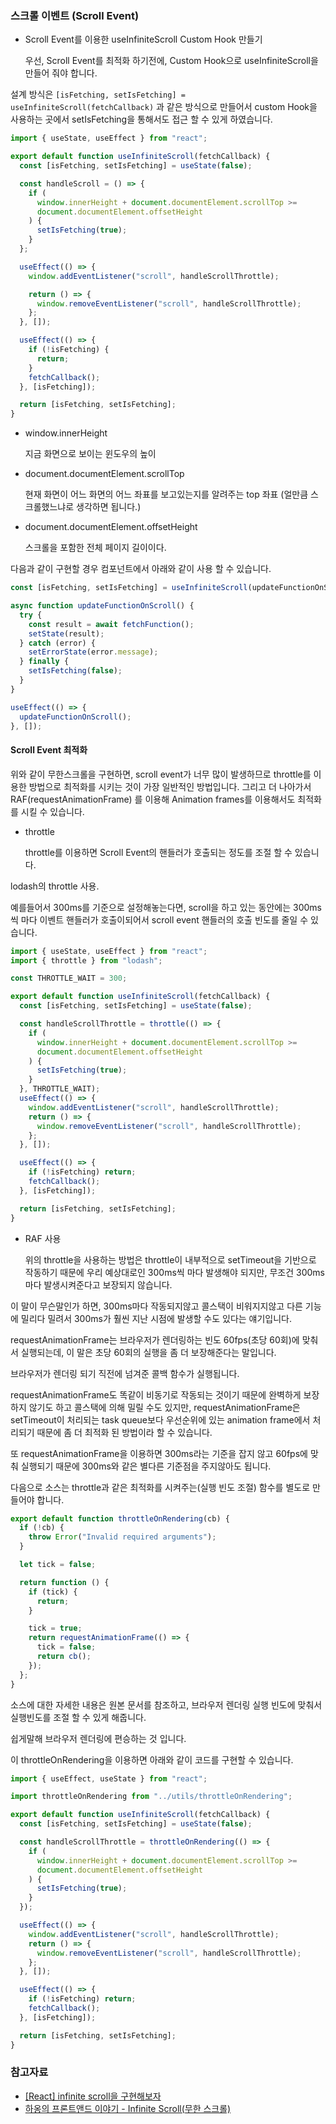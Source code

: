 ### 스크롤 이벤트 (Scroll Event)

- Scroll Event를 이용한 useInfiniteScroll Custom Hook 만들기

  우선, Scroll Event를 최적화 하기전에, Custom Hook으로 useInfiniteScroll을 만들어 줘야 합니다.

설계 방식은 `[isFetching, setIsFetching] = useInfiniteScroll(fetchCallback)` 과 같은 방식으로 만들어서 custom Hook을 사용하는 곳에서 setIsFetching을 통해서도 접근 할 수 있게 하였습니다.

```jsx
import { useState, useEffect } from "react";

export default function useInfiniteScroll(fetchCallback) {
  const [isFetching, setIsFetching] = useState(false);

  const handleScroll = () => {
    if (
      window.innerHeight + document.documentElement.scrollTop >=
      document.documentElement.offsetHeight
    ) {
      setIsFetching(true);
    }
  };

  useEffect(() => {
    window.addEventListener("scroll", handleScrollThrottle);

    return () => {
      window.removeEventListener("scroll", handleScrollThrottle);
    };
  }, []);

  useEffect(() => {
    if (!isFetching) {
      return;
    }
    fetchCallback();
  }, [isFetching]);

  return [isFetching, setIsFetching];
}
```

- window.innerHeight

  지금 화면으로 보이는 윈도우의 높이

- document.documentElement.scrollTop

  현재 화면이 어느 화면의 어느 좌표를 보고있는지를 알려주는 top 좌표 (얼만큼 스크롤했느냐로 생각하면 됩니다.)

- document.documentElement.offsetHeight

  스크롤을 포함한 전체 페이지 길이이다.

다음과 같이 구현할 경우 컴포넌트에서 아래와 같이 사용 할 수 있습니다.

```jsx
const [isFetching, setIsFetching] = useInfiniteScroll(updateFunctionOnScroll);

async function updateFunctionOnScroll() {
  try {
    const result = await fetchFunction();
    setState(result);
  } catch (error) {
    setErrorState(error.message);
  } finally {
    setIsFetching(false);
  }
}

useEffect(() => {
  updateFunctionOnScroll();
}, []);
```

#### Scroll Event 최적화

위와 같이 무한스크롤을 구현하면, scroll event가 너무 많이 발생하므로 throttle를 이용한 방법으로 최적화를 시키는 것이 가장 일반적인 방법입니다.
그리고 더 나아가서 RAF(requestAnimationFrame) 를 이용해 Animation frames를 이용해서도 최적화를 시킬 수 있습니다.

- throttle

  throttle를 이용하면 Scroll Event의 핸들러가 호출되는 정도를 조절 할 수 있습니다.

lodash의 throttle 사용.

예를들어서 300ms를 기준으로 설정해놓는다면, scroll을 하고 있는 동안에는 300ms씩 마다 이벤트 핸들러가 호출이되어서 scroll event 핸들러의 호출 빈도를 줄일 수 있습니다.

```jsx
import { useState, useEffect } from "react";
import { throttle } from "lodash";

const THROTTLE_WAIT = 300;

export default function useInfiniteScroll(fetchCallback) {
  const [isFetching, setIsFetching] = useState(false);

  const handleScrollThrottle = throttle(() => {
    if (
      window.innerHeight + document.documentElement.scrollTop >=
      document.documentElement.offsetHeight
    ) {
      setIsFetching(true);
    }
  }, THROTTLE_WAIT);
  useEffect(() => {
    window.addEventListener("scroll", handleScrollThrottle);
    return () => {
      window.removeEventListener("scroll", handleScrollThrottle);
    };
  }, []);

  useEffect(() => {
    if (!isFetching) return;
    fetchCallback();
  }, [isFetching]);

  return [isFetching, setIsFetching];
}
```

- RAF 사용

  위의 throttle을 사용하는 방법은 throttle이 내부적으로 setTimeout을 기반으로 작동하기 때문에 우리 예상대로인 300ms씩 마다 발생해야 되지만, 무조건 300ms마다 발생시켜준다고 보장되지 않습니다.

이 말이 무슨말인가 하면, 300ms마다 작동되지않고 콜스택이 비워지지않고 다른 기능에 밀리다 밀려서 300ms가 훨씬 지난 시점에 발생할 수도 있다는 얘기입니다.

requestAnimationFrame는 브라우저가 렌더링하는 빈도 60fps(초당 60회)에 맞춰서 실행되는데, 이 말은 초당 60회의 실행을 좀 더 보장해준다는 말입니다.

브라우저가 렌더링 되기 직전에 넘겨준 콜백 함수가 실행됩니다.

requestAnimationFrame도 똑같이 비동기로 작동되는 것이기 때문에 완벽하게 보장하지 않기도 하고 콜스택에 의해 밀릴 수도 있지만, requestAnimationFrame은 setTimeout이 처리되는 task queue보다 우선순위에 있는 animation frame에서 처리되기 때문에 좀 더 최적화 된 방법이라 할 수 있습니다.

또 requestAnimationFrame을 이용하면 300ms라는 기준을 잡지 않고 60fps에 맞춰 실행되기 때문에 300ms와 같은 별다른 기준점을 주지않아도 됩니다.

다음으로 소스는 throttle과 같은 최적화를 시켜주는(실행 빈도 조절) 함수를 별도로 만들어야 합니다.

```jsx
export default function throttleOnRendering(cb) {
  if (!cb) {
    throw Error("Invalid required arguments");
  }

  let tick = false;

  return function () {
    if (tick) {
      return;
    }

    tick = true;
    return requestAnimationFrame(() => {
      tick = false;
      return cb();
    });
  };
}
```

소스에 대한 자세한 내용은 원본 문서를 참조하고, 브라우저 렌더링 실행 빈도에 맞춰서 실행빈도를 조절 할 수 있게 해줍니다.

쉽게말해 브라우저 렌더링에 편승하는 것 입니다.

이 throttleOnRendering을 이용하면 아래와 같이 코드를 구현할 수 있습니다.

```jsx
import { useEffect, useState } from "react";

import throttleOnRendering from "../utils/throttleOnRendering";

export default function useInfiniteScroll(fetchCallback) {
  const [isFetching, setIsFetching] = useState(false);

  const handleScrollThrottle = throttleOnRendering(() => {
    if (
      window.innerHeight + document.documentElement.scrollTop >=
      document.documentElement.offsetHeight
    ) {
      setIsFetching(true);
    }
  });

  useEffect(() => {
    window.addEventListener("scroll", handleScrollThrottle);
    return () => {
      window.removeEventListener("scroll", handleScrollThrottle);
    };
  }, []);

  useEffect(() => {
    if (!isFetching) return;
    fetchCallback();
  }, [isFetching]);

  return [isFetching, setIsFetching];
}
```

### 참고자료

- [[React] infinite scroll을 구현해보자](https://velog.io/@ohsg97/React-infinite-scroll)
- [하옹의 프론트앤드 이야기 - Infinite Scroll(무한 스크롤)](https://ha-young.github.io/2021/frontend/infinite-scroll/)
